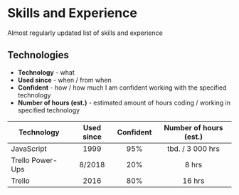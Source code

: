 # Skills and Experience
Almost regularly updated list of skills and experience

## Technologies

- **Technology** - what
- **Used since** - when / from when
- **Confident** - how / how much I am confident working with the specified technology
- **Number of hours (est.)** - estimated amount of hours coding / working in specified technology

 
 

| Technology | Used since | Confident | Number of hours (est.) |
| --- | :---: | :---: | :---: |
| JavaScript | 1999 | 95% | tbd. / 3 000 hrs |
| Trello Power-Ups | 8/2018 | 20% | 8 hrs |
| Trello | 2016 | 80% | 16 hrs |

